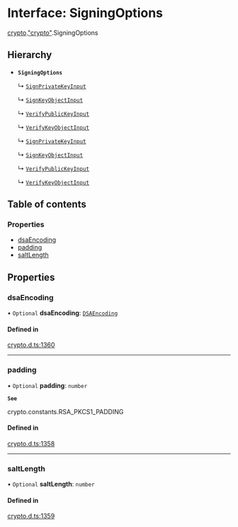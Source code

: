 # Interface: SigningOptions

[crypto](../modules/crypto.md).["crypto"](../modules/crypto._crypto_.md).SigningOptions

## Hierarchy

- **`SigningOptions`**

  ↳ [`SignPrivateKeyInput`](crypto._crypto_.SignPrivateKeyInput.md)

  ↳ [`SignKeyObjectInput`](crypto._crypto_.SignKeyObjectInput.md)

  ↳ [`VerifyPublicKeyInput`](crypto._crypto_.VerifyPublicKeyInput.md)

  ↳ [`VerifyKeyObjectInput`](crypto._crypto_.VerifyKeyObjectInput.md)

  ↳ [`SignPrivateKeyInput`](crypto._node_crypto_.SignPrivateKeyInput.md)

  ↳ [`SignKeyObjectInput`](crypto._node_crypto_.SignKeyObjectInput.md)

  ↳ [`VerifyPublicKeyInput`](crypto._node_crypto_.VerifyPublicKeyInput.md)

  ↳ [`VerifyKeyObjectInput`](crypto._node_crypto_.VerifyKeyObjectInput.md)

## Table of contents

### Properties

- [dsaEncoding](crypto._crypto_.SigningOptions.md#dsaencoding)
- [padding](crypto._crypto_.SigningOptions.md#padding)
- [saltLength](crypto._crypto_.SigningOptions.md#saltlength)

## Properties

### dsaEncoding

• `Optional` **dsaEncoding**: [`DSAEncoding`](../modules/crypto._crypto_.md#dsaencoding)

#### Defined in

[crypto.d.ts:1360](https://github.com/goodcodedev/bun-types/blob/8bd1b3a/crypto.d.ts#L1360)

___

### padding

• `Optional` **padding**: `number`

**`See`**

crypto.constants.RSA_PKCS1_PADDING

#### Defined in

[crypto.d.ts:1358](https://github.com/goodcodedev/bun-types/blob/8bd1b3a/crypto.d.ts#L1358)

___

### saltLength

• `Optional` **saltLength**: `number`

#### Defined in

[crypto.d.ts:1359](https://github.com/goodcodedev/bun-types/blob/8bd1b3a/crypto.d.ts#L1359)
